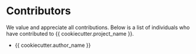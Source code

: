 # Contributors

We value and appreciate all contributions. Below is a list of
individuals who have contributed to {{ cookiecutter.project_name }}.

* {{ cookiecutter.author_name }}
